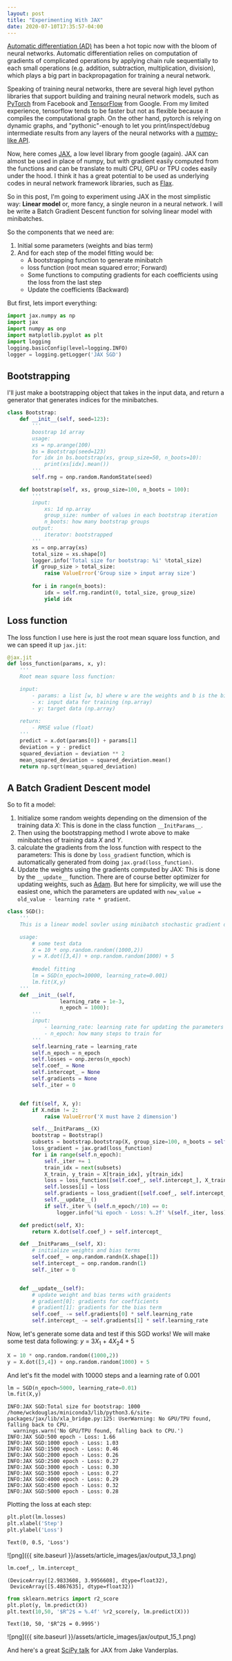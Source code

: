 ```yaml
---
layout: post
title: "Experimenting With JAX"
date: 2020-07-10T17:35:57-04:00
---
```



[Automatic differentiation (AD)](https://en.wikipedia.org/wiki/Automatic_differentiation) has been a hot topic now with the bloom of neural networks. Automatic differentiation relies on computation of gradients of complicated operations by applying chain rule sequentially to each small operations (e.g. addition, subtraction, multiplication, division), which plays a big part in backpropagation for training a neural network. 

Speaking of training neural networks, there are several high level python libraries that support building and training neural network models, such as [PyTorch](https://pytorch.org/) from Facebook and [TensorFlow](https://www.tensorflow.org/) from Google. From my limited experience, tensorflow tends to be faster but not as flexible because it compiles the computational graph. On the other hand, pytorch is relying on dynamic graphs, and "pythonic"-enough to let you print/inspect/debug intermediate results from any layers of the neural networks with a [numpy-like API](https://thegradient.pub/state-of-ml-frameworks-2019-pytorch-dominates-research-tensorflow-dominates-industry/
).

Now, here comes [JAX](https://github.com/google/jax), a low level library from google (again). JAX can almost be used in place of numpy, but with gradient easily computed from the functions and can be translate to multi CPU, GPU or TPU codes easily under the hood. I think it has a great potential to be used as underlying codes in neural network framework libraries, such as [Flax](https://github.com/google/flax).

So in this post, I'm going to experiment using JAX in the most simplistic way: **Linear model** or, more fancy, a single neuron in a neural network. I will be write a Batch Gradient Descent function for solving linear model with minibatches.

So the components that we need are:
1. Initial some parameters (weights and bias term) 
2. And for each step of the model fitting would be:
    - A bootstrapping function to generate minibatch
    - loss function (root mean squared error; Forward)
    - Some functions to computing gradients for each coefficients using the loss from the last step
    - Update the coefficients (Backward)

But first, lets import everything:



```python
import jax.numpy as np
import jax
import numpy as onp
import matplotlib.pyplot as plt
import logging
logging.basicConfig(level=logging.INFO)
logger = logging.getLogger('JAX SGD')
```

## Bootstrapping ##

I'll just make a bootstrapping object that takes in the input data, and return a generator that generates indices for the minibatches. 


```python
class Bootstrap:
    def __init__(self, seed=123):
        '''
        boostrap 1d array
        usage:
        xs = np.arange(100)
        bs = Bootstrap(seed=123)
        for idx in bs.bootstrap(xs, group_size=50, n_boots=10):
            print(xs[idx].mean())
        '''
        self.rng = onp.random.RandomState(seed)

    def bootstrap(self, xs, group_size=100, n_boots = 100):
        '''
        input:
            xs: 1d np.array
            group_size: number of values in each bootstrap iteration
            n_boots: how many bootstrap groups
        output:
            iterator: bootstrapped
        '''
        xs = onp.array(xs)
        total_size = xs.shape[0]
        logger.info('Total size for bootstrap: %i' %total_size)
        if group_size > total_size:
            raise ValueError('Group size > input array size')
    
        for i in range(n_boots):
            idx = self.rng.randint(0, total_size, group_size)
            yield idx
```

## Loss function ##

The loss function I use here is just the root mean square loss function, and we can speed it up ```jax.jit```:


```python
@jax.jit
def loss_function(params, x, y):
    '''
    Root mean square loss function:

    input:
        - params: a list [w, b] where w are the weights and b is the bias term
        - x: input data for training (np.array)
        - y: target data (np.array)
    
    return:
        - RMSE value (float)
    '''
    predict = x.dot(params[0]) + params[1]
    deviation = y - predict
    squared_deviation = deviation ** 2
    mean_squared_deviation = squared_deviation.mean()
    return np.sqrt(mean_squared_deviation)
```

## A Batch Gradient Descent model ##

So to fit a model:
1. Initialize some random weights depending on the dimension of the training data *X*: This is done in the class function ```__InitParams__```. 
2. Then using the bootstrapping method I wrote above to make minibatches of training data *X* and *Y*.
3. calculate the gradients from the loss function with respect to the parameters: This is done by ```loss_gradient``` function, which is automatically generated from doing ```jax.grad(loss_function)```.
4. Update the weights using the gradients computed by JAX: This is done by the ```__update__``` function. There are of course better optimizer for updating weights, such as [Adam](https://arxiv.org/pdf/1412.6980.pdf). But here for simplicity, we will use the easiest one, which the parameters are updated with ```new_value = old_value - learning rate * gradient```. 


```python
class SGD():
    '''
    This is a linear model sovler using minibatch stochastic gradient descent

    usage:
        # some test data 
        X = 10 * onp.random.random((1000,2))
        y = X.dot([3,4]) + onp.random.random(1000) + 5
        
        #model fitting
        lm = SGD(n_epoch=10000, learning_rate=0.001)
        lm.fit(X,y)
    '''
    def __init__(self, 
                 learning_rate = 1e-3, 
                 n_epoch = 1000):
        '''
        input:
            - learning_rate: learning rate for updating the parameters
            - n_epoch: how many steps to train for
        '''
        self.learning_rate = learning_rate
        self.n_epoch = n_epoch
        self.losses = onp.zeros(n_epoch)
        self.coef_ = None
        self.intercept_ = None
        self.gradients = None
        self._iter = 0


    def fit(self, X, y):
        if X.ndim != 2:
            raise ValueError('X must have 2 dimension')

        self.__InitParams__(X)
        bootstrap = Bootstrap()
        subsets = bootstrap.bootstrap(X, group_size=100, n_boots = self.n_epoch)
        loss_gradient = jax.grad(loss_function)
        for i in range(self.n_epoch):
            self._iter += 1
            train_idx = next(subsets)
            X_train, y_train = X[train_idx], y[train_idx]
            loss = loss_function([self.coef_, self.intercept_], X_train, y_train)
            self.losses[i] = loss
            self.gradients = loss_gradient([self.coef_, self.intercept_], X_train, y_train)
            self.__update__()
            if self._iter % (self.n_epoch//10) == 0:
                logger.info('%i epoch - Loss: %.2f' %(self._iter, loss))    

    def predict(self, X):
        return X.dot(self.coef_) + self.intercept_

    def __InitParams__(self, X):
        # initialize weights and bias terms
        self.coef_ = onp.random.randn(X.shape[1])
        self.intercept_ = onp.random.randn(1)
        self._iter = 0


    def __update__(self):
        # update weight and bias terms with graidents 
        # gradient[0]: gradients for coefficients
        # gradient[1]: gradients for the bias term
        self.coef_ -= self.gradients[0] * self.learning_rate
        self.intercept_ -= self.gradients[1] * self.learning_rate
```

Now, let's generate some data and test if this SGD works! We will make some test data following:
$y$ = 3$X_1$ + 4$X_2$4 + 5 


```python
X = 10 * onp.random.random((1000,2))
y = X.dot([3,4]) + onp.random.random(1000) + 5
```

And let's fit the model with 10000 steps and a learning rate of 0.001


```python
lm = SGD(n_epoch=5000, learning_rate=0.01)
lm.fit(X,y)
```

    INFO:JAX SGD:Total size for bootstrap: 1000
    /home/wckdouglas/miniconda3/lib/python3.6/site-packages/jax/lib/xla_bridge.py:125: UserWarning: No GPU/TPU found, falling back to CPU.
      warnings.warn('No GPU/TPU found, falling back to CPU.')
    INFO:JAX SGD:500 epoch - Loss: 1.66
    INFO:JAX SGD:1000 epoch - Loss: 1.03
    INFO:JAX SGD:1500 epoch - Loss: 0.46
    INFO:JAX SGD:2000 epoch - Loss: 0.26
    INFO:JAX SGD:2500 epoch - Loss: 0.27
    INFO:JAX SGD:3000 epoch - Loss: 0.30
    INFO:JAX SGD:3500 epoch - Loss: 0.27
    INFO:JAX SGD:4000 epoch - Loss: 0.29
    INFO:JAX SGD:4500 epoch - Loss: 0.32
    INFO:JAX SGD:5000 epoch - Loss: 0.28


Plotting the loss at each step:


```python
plt.plot(lm.losses)
plt.xlabel('Step')
plt.ylabel('Loss')
```




    Text(0, 0.5, 'Loss')




![png]({{ site.baseurl }}/assets/article_images/jax/output_13_1.png)



```python
lm.coef_, lm.intercept_ 
```




    (DeviceArray([2.9833608, 3.9956608], dtype=float32),
     DeviceArray([5.4867635], dtype=float32))




```python
from sklearn.metrics import r2_score
plt.plot(y, lm.predict(X))
plt.text(10,50, '$R^2$ = %.4f' %r2_score(y, lm.predict(X)))
```




    Text(10, 50, '$R^2$ = 0.9995')




![png]({{ site.baseurl }}/assets/article_images/jax/output_15_1.png)


And here's a great [SciPy talk](https://www.youtube.com/watch?v=z-WSrQDXkuM) for JAX from Jake Vanderplas.